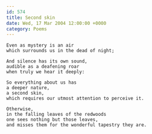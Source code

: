 ```yaml
---
id: 574
title: Second skin
date: Wed, 17 Mar 2004 12:00:00 +0000
category: Poems
---
```


    Even as mystery is an air  
    which surrounds us in the dead of night;

    And silence has its own sound,  
    audible as a deafening roar  
    when truly we hear it deeply:

    So everything about us has  
    a deeper nature,  
    a second skin,  
    which requires our utmost attention to perceive it.

    Otherwise,  
    in the falling leaves of the redwoods  
    one sees nothing but those leaves,  
    and misses them for the wonderful tapestry they are.


